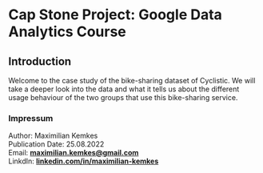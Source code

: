 # Cap Stone Project: Google Data Analytics Course
## Introduction

Welcome to the case study of the bike-sharing dataset of Cyclistic. We will take a deeper look into the data and what it tells us about the different usage behaviour of the two groups that use this bike-sharing service.

### Impressum
Author: Maximilian Kemkes<br>
Publication Date: 25.08.2022 <br>
Email: __[maximilian.kemkes@gmail.com](maximilian.kemkes@gmail.com)__ <br>
LinkdIn: __[linkedin.com/in/maximilian-kemkes](linkedin.com/in/maximilian-kemkes)__

```{tableofcontents}
```

